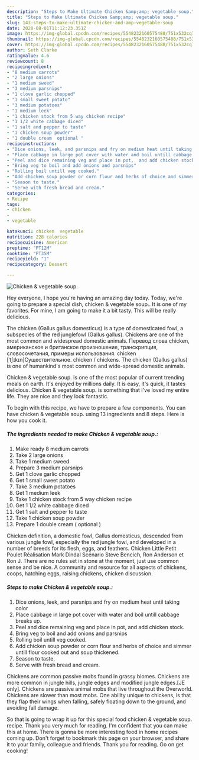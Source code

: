 ```yaml
---
description: "Steps to Make Ultimate Chicken &amp;amp; vegetable soup."
title: "Steps to Make Ultimate Chicken &amp;amp; vegetable soup."
slug: 143-steps-to-make-ultimate-chicken-and-amp-vegetable-soup
date: 2020-08-01T11:12:23.351Z
image: https://img-global.cpcdn.com/recipes/5548232160575488/751x532cq70/chicken-vegetable-soup-recipe-main-photo.jpg
thumbnail: https://img-global.cpcdn.com/recipes/5548232160575488/751x532cq70/chicken-vegetable-soup-recipe-main-photo.jpg
cover: https://img-global.cpcdn.com/recipes/5548232160575488/751x532cq70/chicken-vegetable-soup-recipe-main-photo.jpg
author: Seth Clarke
ratingvalue: 4.6
reviewcount: 8
recipeingredient:
- "8 medium carrots"
- "2 large onions"
- "1 medium sweed"
- "3 medium parsnips"
- "1 clove garlic chopped"
- "1 small sweet potato"
- "3 medium potatoes"
- "1 medium leek"
- "1 chicken stock from 5 way chicken recipe"
- "1 1/2 white cabbage diced"
- "1 salt and pepper to taste"
- "1 chicken soup powder"
- "1 double cream  optional "
recipeinstructions:
- "Dice onions, leek, and parsnips and fry on medium heat until taking color"
- "Place cabbage in large pot cover with water and boil untill cabbage breaks up."
- "Peel and dice remaining veg and place in pot,  and add chicken stock."
- "Bring veg to boil and add onions and parsnips"
- "Rolling boil untill veg cooked."
- "Add chicken soup powder or corn flour and herbs of choice and simmer untill flour cooked out and soup thickened."
- "Season to taste."
- "Serve with fresh bread and cream."
categories:
- Recipe
tags:
- chicken
- 
- vegetable

katakunci: chicken  vegetable 
nutrition: 228 calories
recipecuisine: American
preptime: "PT12M"
cooktime: "PT35M"
recipeyield: "1"
recipecategory: Dessert

---
```



![Chicken &amp; vegetable soup.](https://img-global.cpcdn.com/recipes/5548232160575488/751x532cq70/chicken-vegetable-soup-recipe-main-photo.jpg)

Hey everyone, I hope you're having an amazing day today. Today, we're going to prepare a special dish, chicken &amp; vegetable soup.. It is one of my favorites. For mine, I am going to make it a bit tasty. This will be really delicious.

The chicken (Gallus gallus domesticus) is a type of domesticated fowl, a subspecies of the red junglefowl (Gallus gallus). Chickens are one of the most common and widespread domestic animals. Перевод слова chicken, американское и британское произношение, транскрипция, словосочетания, примеры использования. chicken [ˈtʃɪkɪn]Существительное. chicken / chickens. The chicken (Gallus gallus) is one of humankind&#39;s most common and wide-spread domestic animals.

Chicken &amp; vegetable soup. is one of the most popular of current trending meals on earth. It's enjoyed by millions daily. It is easy, it's quick, it tastes delicious. Chicken &amp; vegetable soup. is something that I've loved my entire life. They are nice and they look fantastic.


To begin with this recipe, we have to prepare a few components. You can have chicken &amp; vegetable soup. using 13 ingredients and 8 steps. Here is how you cook it.

<!--inarticleads1-->

##### The ingredients needed to make Chicken &amp; vegetable soup.:

1. Make ready 8 medium carrots
1. Take 2 large onions
1. Take 1 medium sweed
1. Prepare 3 medium parsnips
1. Get 1 clove garlic chopped
1. Get 1 small sweet potato
1. Take 3 medium potatoes
1. Get 1 medium leek
1. Take 1 chicken stock from 5 way chicken recipe
1. Get 1 1/2 white cabbage diced
1. Get 1 salt and pepper to taste
1. Take 1 chicken soup powder
1. Prepare 1 double cream ( optional )


Chicken definition, a domestic fowl, Gallus domesticus, descended from various jungle fowl, especially the red jungle fowl, and developed in a number of breeds for its flesh, eggs, and feathers. Chicken Little Petit Poulet Réalisation Mark Dindal Scénario Steve Bencich, Ron Anderson et Ron J. There are no rules set in stone at the moment, just use common sense and be nice. A community and resource for all aspects of chickens, coops, hatching eggs, raising chickens, chicken discussion. 

<!--inarticleads2-->

##### Steps to make Chicken &amp; vegetable soup.:

1. Dice onions, leek, and parsnips and fry on medium heat until taking color
1. Place cabbage in large pot cover with water and boil untill cabbage breaks up.
1. Peel and dice remaining veg and place in pot,  and add chicken stock.
1. Bring veg to boil and add onions and parsnips
1. Rolling boil untill veg cooked.
1. Add chicken soup powder or corn flour and herbs of choice and simmer untill flour cooked out and soup thickened.
1. Season to taste.
1. Serve with fresh bread and cream.


Chickens are common passive mobs found in grassy biomes. Chickens are more common in jungle hills, jungle edges and modified jungle edges.‌[JE only]. Chickens are passive animal mobs that live throughout the Overworld. Chickens are slower than most mobs. One ability unique to chickens, is that they flap their wings when falling, safely floating down to the ground, and avoiding fall damage. 

So that is going to wrap it up for this special food chicken &amp; vegetable soup. recipe. Thank you very much for reading. I'm confident that you can make this at home. There is gonna be more interesting food in home recipes coming up. Don't forget to bookmark this page on your browser, and share it to your family, colleague and friends. Thank you for reading. Go on get cooking!
